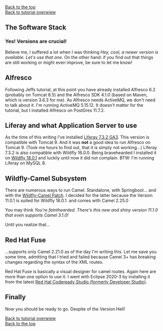 [Back to the top](../index.md)<br>
[Back to tutorial overwiew](index.md)

## The Software Stack

### Yes! Versions are crucial!
Believe me, I suffered a lot when I was thinking *Hey, cool, a newer version is available. Let's use that one.* On the other hand: if you find out that things are still working or might even improve, be sure to let me know!

## Alfresco
Following Jeffs tutorial, at this point you have already installed Alfresco 6.2 (probably on Tomcat 8.5) and the Alfresco SDK 4.1.0 (based on Maven, which is version 3.6.3 for me).
As Alfresco needs ActiveMQ, we don't need to talk about it. I'm running ActiveMQ 5.15.12.
It doesn't matter for the tutorial, but I installed Alfresco on PostGres 11.7.2.

## Liferay and what Application Server to use
As the time of this writing I've installed [Liferay 7.3.2 GA3](https://sourceforge.net/projects/lportal/files/Liferay%20Portal/7.3.2%20GA3/). This version is compatible with Tomcat 9. And it was **not** a good idea to run Alfresco on Tomcat 9. (Took me hours to find out, that it is simply not working...)
Liferay 7.3.2 is also compatible with Wildfly 16.0.0. Being bravehearded I installed it on [Wildfly 18.0.1](https://wildfly.org/downloads/) and luckily until now it did not complain.
BTW: I'm running Liferay on MySQL 8.

## Wildfly-Camel Subsystem
There are numerous ways to run Camel. Standalone, with Springboot... and with the [Wildfly-Camel Patch](https://github.com/wildfly-extras/wildfly-camel/releases). I decided for the latter because the Version 11.0.1 is suited for Wildfly 18.0.1. and comes with Camel 2.25.0

You may think *You're fainthearded. There's this new and shiny version 11.1.0 that even supports Camel 3.1.0!*

Until you realize that...

## Red Hat Fuse
...supports only Camel 2.21.0 as of the day I'm writing this. Let me save you some time, admitting that I tried and failed because Camel 3+ has breaking changes regarding the syntax of the XML routes.

Red Hat Fuse is basically a visual designer for camel routes. Again here are more than one option to use it. I went with Eclipse 2020-3 by installing it from the latest [Red Hat Codeready Studio (formerly Developer Studio)](https://marketplace.eclipse.org/content/red-hat-codeready-studio-formerly-developer-studio).

## Finally
Now you should be ready to go. Despite of the Version Hell!

[Back to tutorial overwiew](index.md)<br>
[Back to the top](../index.md)
